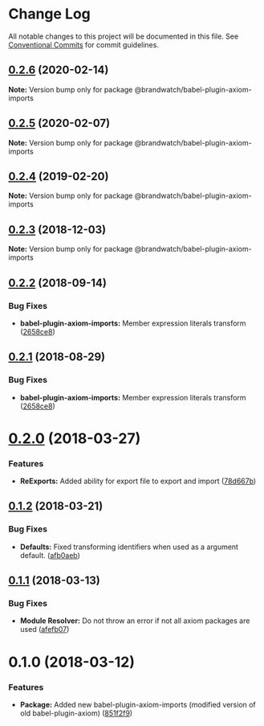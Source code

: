 # Change Log

All notable changes to this project will be documented in this file.
See [Conventional Commits](https://conventionalcommits.org) for commit guidelines.

## [0.2.6](https://github.com/BrandwatchLtd/axiom-react/compare/@brandwatch/babel-plugin-axiom-imports@0.2.5...@brandwatch/babel-plugin-axiom-imports@0.2.6) (2020-02-14)

**Note:** Version bump only for package @brandwatch/babel-plugin-axiom-imports





## [0.2.5](https://github.com/BrandwatchLtd/axiom-react/compare/@brandwatch/babel-plugin-axiom-imports@0.2.4...@brandwatch/babel-plugin-axiom-imports@0.2.5) (2020-02-07)

**Note:** Version bump only for package @brandwatch/babel-plugin-axiom-imports





## [0.2.4](https://github.com/tomru/axiom/compare/@brandwatch/babel-plugin-axiom-imports@0.2.3...@brandwatch/babel-plugin-axiom-imports@0.2.4) (2019-02-20)

**Note:** Version bump only for package @brandwatch/babel-plugin-axiom-imports





## [0.2.3](https://github.com/larister/axiom/compare/@brandwatch/babel-plugin-axiom-imports@0.2.2...@brandwatch/babel-plugin-axiom-imports@0.2.3) (2018-12-03)

**Note:** Version bump only for package @brandwatch/babel-plugin-axiom-imports





<a name="0.2.2"></a>
## [0.2.2](https://github.com/lpoulter/axiom/compare/@brandwatch/babel-plugin-axiom-imports@0.2.0...@brandwatch/babel-plugin-axiom-imports@0.2.2) (2018-09-14)


### Bug Fixes

* **babel-plugin-axiom-imports:** Member expression literals transform ([2658ce8](https://github.com/lpoulter/axiom/commit/2658ce8))




<a name="0.2.1"></a>
## [0.2.1](https://github.com/HHogg/axiom/compare/@brandwatch/babel-plugin-axiom-imports@0.2.0...@brandwatch/babel-plugin-axiom-imports@0.2.1) (2018-08-29)


### Bug Fixes

* **babel-plugin-axiom-imports:** Member expression literals transform ([2658ce8](https://github.com/HHogg/axiom/commit/2658ce8))




<a name="0.2.0"></a>
# [0.2.0](https://github.com/HHogg/axiom/compare/@brandwatch/babel-plugin-axiom-imports@0.1.2...@brandwatch/babel-plugin-axiom-imports@0.2.0) (2018-03-27)


### Features

* **ReExports:** Added ability for export file to export and import ([78d667b](https://github.com/HHogg/axiom/commit/78d667b))




<a name="0.1.2"></a>
## [0.1.2](https://github.com/HHogg/axiom/compare/@brandwatch/babel-plugin-axiom-imports@0.1.1...@brandwatch/babel-plugin-axiom-imports@0.1.2) (2018-03-21)


### Bug Fixes

* **Defaults:** Fixed transforming identifiers when used as a argument default. ([afb0aeb](https://github.com/HHogg/axiom/commit/afb0aeb))




<a name="0.1.1"></a>
## [0.1.1](https://github.com/HHogg/axiom/compare/@brandwatch/babel-plugin-axiom-imports@0.1.0...@brandwatch/babel-plugin-axiom-imports@0.1.1) (2018-03-13)


### Bug Fixes

* **Module Resolver:** Do not throw an error if not all axiom packages are used ([afefb07](https://github.com/HHogg/axiom/commit/afefb07))




<a name="0.1.0"></a>
# 0.1.0 (2018-03-12)


### Features

* **Package:** Added new babel-plugin-axiom-imports (modified version of old babel-plugin-axiom) ([851f2f9](https://github.com/HHogg/axiom/commit/851f2f9))
